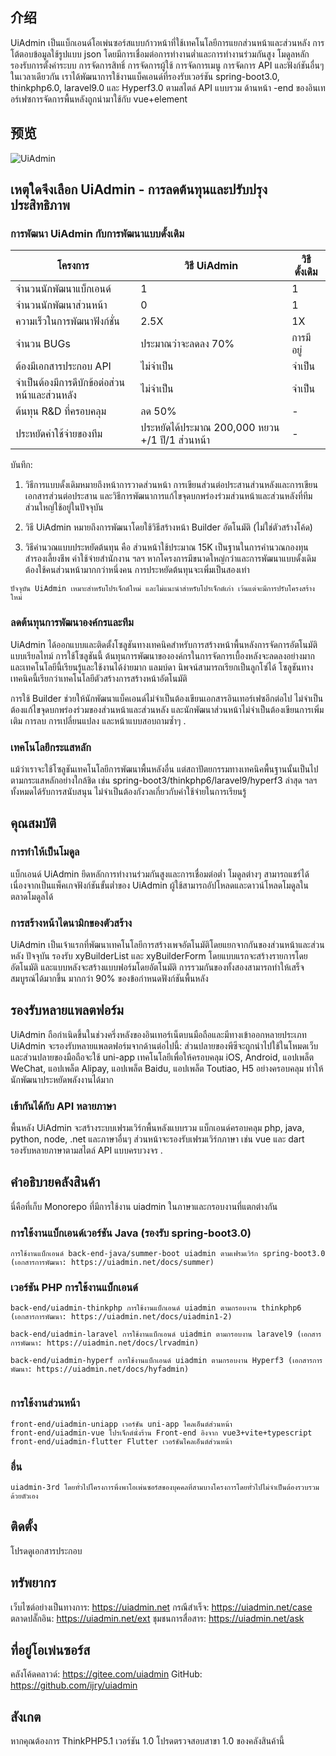 


## 介绍
UiAdmin เป็นแบ็กเอนด์โอเพ่นซอร์สแบบก้าวหน้าที่ใช้เทคโนโลยีการแยกส่วนหน้าและส่วนหลัง การโต้ตอบข้อมูลใช้รูปแบบ json โดยมีการเชื่อมต่อการทำงานต่ำและการทำงานร่วมกันสูง โมดูลหลักรองรับการตั้งค่าระบบ การจัดการสิทธิ์ การจัดการผู้ใช้ การจัดการเมนู การจัดการ API และฟังก์ชันอื่นๆ ในเวลาเดียวกัน เราได้พัฒนาการใช้งานแบ็คเอนด์ที่รองรับเวอร์ชัน spring-boot3.0, thinkphp6.0, laravel9.0 และ Hyperf3.0 ตามสไตล์ API แบบรวม ด้านหน้า -end ของอินเทอร์เฟซการจัดการพื้นหลังถูกนำมาใช้กับ vue+element

## 预览

![UiAdmin](https://cnd1.jiangruyi.com/uniCloud2022/VKCEYUGU-f12e1180-fce8-465f-a4cd-9f2da88ca0e6/ba0c3585-fa80-4277-9ea2-46b08a23a4bf.png)


## เหตุใดจึงเลือก UiAdmin - การลดต้นทุนและปรับปรุงประสิทธิภาพ

### การพัฒนา UiAdmin กับการพัฒนาแบบดั้งเดิม


| โครงการ | วิธี UiAdmin | วิธีดั้งเดิม |
| ----------- | ----------- | ----------- |
| จำนวนนักพัฒนาแบ็กเอนด์ | 1 |1 |
| จำนวนนักพัฒนาส่วนหน้า | 0 |1 |
| ความเร็วในการพัฒนาฟังก์ชั่น | 2.5X |1X |
| จำนวน BUGs | ประมาณว่าจะลดลง 70% | การมีอยู่ |
| ต้องมีเอกสารประกอบ API | ไม่จำเป็น | จำเป็น |
| จำเป็นต้องมีการดีบักข้อต่อส่วนหน้าและส่วนหลัง | ไม่จำเป็น | จำเป็น |
| ต้นทุน R&D ที่ครอบคลุม | ลด 50% | - |
| ประหยัดค่าใช้จ่ายของทีม | ประหยัดได้ประมาณ 200,000 หยวน +/1 ปี/1 ส่วนหน้า | - |

บันทึก:

1. วิธีการแบบดั้งเดิมหมายถึงหน้าการวาดส่วนหน้า การเขียนส่วนต่อประสานส่วนหลังและการเขียนเอกสารส่วนต่อประสาน และวิธีการพัฒนาการแก้ไขจุดบกพร่องร่วมส่วนหน้าและส่วนหลังที่ทีมส่วนใหญ่ใช้อยู่ในปัจจุบัน

2. วิธี UiAdmin หมายถึงการพัฒนาโดยใช้วิธีสร้างหน้า Builder อัตโนมัติ (ไม่ใช่ตัวสร้างโค้ด)

3. วิธีคำนวณแบบประหยัดต้นทุน คือ ส่วนหน้าใช้ประมาณ 15K เป็นฐานในการคำนวณกองทุนสำรองเลี้ยงชีพ ค่าใช้จ่ายสำนักงาน ฯลฯ หากโครงการมีขนาดใหญ่กว่าและการพัฒนาแบบดั้งเดิมต้องใช้คนส่วนหน้ามากกว่าหนึ่งคน การประหยัดต้นทุนจะเพิ่มเป็นสองเท่า

```
ปัจจุบัน UiAdmin เหมาะสำหรับโปรเจ็กต์ใหม่ และไม่แนะนำสำหรับโปรเจ็กต์เก่า เว้นแต่จะมีการปรับโครงสร้างใหม่
```
### ลดต้นทุนการพัฒนาองค์กรและทีม

UiAdmin ได้ออกแบบและติดตั้งโซลูชันทางเทคนิคสำหรับการสร้างหน้าพื้นหลังการจัดการอัตโนมัติแบบเรียลไทม์ การใช้โซลูชันนี้ ต้นทุนการพัฒนาขององค์กรในการจัดการเบื้องหลังจะลดลงอย่างมากและเทคโนโลยีนี้เรียนรู้และใช้งานได้ง่ายมาก แลมบ์ดา นิพจน์สามารถเรียกเป็นลูกโซ่ได้ โซลูชันทางเทคนิคนี้เรียกว่าเทคโนโลยีตัวสร้างการสร้างหน้าอัตโนมัติ

การใช้ Builder ช่วยให้นักพัฒนาแบ็คเอนด์ไม่จำเป็นต้องเขียนเอกสารอินเทอร์เฟซอีกต่อไป ไม่จำเป็นต้องแก้ไขจุดบกพร่องร่วมของส่วนหน้าและส่วนหลัง และนักพัฒนาส่วนหน้าไม่จำเป็นต้องเขียนการเพิ่มเติม การลบ การเปลี่ยนแปลง และหน้าแบบสอบถามซ้ำๆ .

### เทคโนโลยีกระแสหลัก

แม้ว่าเราจะใช้โซลูชันเทคโนโลยีการพัฒนาพื้นหลังอื่น แต่สถาปัตยกรรมทางเทคนิคพื้นฐานนั้นเป็นไปตามกระแสหลักอย่างใกล้ชิด เช่น spring-boot3/thinkphp6/laravel9/hyperf3 ล่าสุด ฯลฯ ทั้งหมดได้รับการสนับสนุน ไม่จำเป็นต้องกังวลเกี่ยวกับค่าใช้จ่ายในการเรียนรู้

## คุณสมบัติ

### การทำให้เป็นโมดูล
แบ็กเอนด์ UiAdmin ยึดหลักการทำงานร่วมกันสูงและการเชื่อมต่อต่ำ โมดูลต่างๆ สามารถแชร์ได้ เนื่องจากเป็นแพ็คเกจฟังก์ชันขั้นต่ำของ UiAdmin ผู้ใช้สามารถอัปโหลดและดาวน์โหลดโมดูลในตลาดโมดูลได้

### การสร้างหน้าไดนามิกของตัวสร้าง

UiAdmin เป็นเจ้าแรกที่พัฒนาเทคโนโลยีการสร้างเพจอัตโนมัติโดยแยกจากกันของส่วนหน้าและส่วนหลัง ปัจจุบัน รองรับ xyBuilderList และ xyBuilderForm โดยแบบแรกจะสร้างรายการโดยอัตโนมัติ และแบบหลังจะสร้างแบบฟอร์มโดยอัตโนมัติ การรวมกันของทั้งสองสามารถทำให้เสร็จสมบูรณ์ได้มากขึ้น มากกว่า 90% ของข้อกำหนดฟังก์ชันพื้นหลัง

## รองรับหลายแพลตฟอร์ม

UiAdmin ถือกำเนิดขึ้นในช่วงครึ่งหลังของอินเทอร์เน็ตบนมือถือและมีทางเข้าออกหลายประเภท UiAdmin จะรองรับหลายแพลตฟอร์มจากด้านต่อไปนี้: ส่วนปลายของพีซีจะถูกนำไปใช้ในโหมดเว็บ และส่วนปลายของมือถือจะใช้ uni-app เทคโนโลยีเพื่อให้ครอบคลุม iOS, Android, แอปเพล็ต WeChat, แอปเพล็ต Alipay, แอปเพล็ต Baidu, แอปเพล็ต Toutiao, H5 อย่างครอบคลุม ทำให้นักพัฒนาประหยัดพลังงานได้มาก

### เข้ากันได้กับ API หลายภาษา

พื้นหลัง UiAdmin จะสร้างระบบเฟรมเวิร์กพื้นหลังแบบรวม แบ็กเอนด์ครอบคลุม php, java, python, node, .net และภาษาอื่นๆ ส่วนหน้าจะรองรับเฟรมเวิร์กภาษา เช่น vue และ dart รองรับหลายภาษาตามสไตล์ API แบบครบวงจร .

## คำอธิบายคลังสินค้า

นี่คือที่เก็บ Monorepo ที่มีการใช้งาน uiadmin ในภาษาและกรอบงานที่แตกต่างกัน


### การใช้งานแบ็กเอนด์เวอร์ชัน Java (รองรับ spring-boot3.0)

```
การใช้งานแบ็กเอนด์ back-end-java/summer-boot uiadmin ตามเฟรมเวิร์ก spring-boot3.0 (เอกสารการพัฒนา: https://uiadmin.net/docs/summer)
```

### เวอร์ชัน PHP การใช้งานแบ็กเอนด์

```
back-end/uiadmin-thinkphp การใช้งานแบ็กเอนด์ uiadmin ตามกรอบงาน thinkphp6 (เอกสารการพัฒนา: https://uiadmin.net/docs/uiadmin1-2)

back-end/uiadmin-laravel การใช้งานแบ็กเอนด์ uiadmin ตามกรอบงาน laravel9 (เอกสารการพัฒนา: https://uiadmin.net/docs/lrvadmin)

back-end/uiadmin-hyperf การใช้งานแบ็กเอนด์ uiadmin ตามกรอบงาน Hyperf3 (เอกสารการพัฒนา: https://uiadmin.net/docs/hyfadmin)


```


### การใช้งานส่วนหน้า

```
front-end/uiadmin-uniapp เวอร์ชัน uni-app ไคลเอ็นต์ส่วนหน้า
front-end/uiadmin-vue โปรเจ็กต์นั่งร้าน Front-end อิงจาก vue3+vite+typescript
front-end/uiadmin-flutter Flutter เวอร์ชันไคลเอ็นต์ส่วนหน้า
```

### อื่น

```
uiadmin-3rd โดยทั่วไปโครงการพึ่งพาโอเพ่นซอร์สของบุคคลที่สามบางโครงการโดยทั่วไปไม่จำเป็นต้องรวบรวมด้วยตัวเอง
```

##  ติดตั้ง
โปรดดูเอกสารประกอบ


## ทรัพยากร
เว็บไซต์อย่างเป็นทางการ: https://uiadmin.net
กรณีสำเร็จ: https://uiadmin.net/case
ตลาดปลั๊กอิน: https://uiadmin.net/ext
ชุมชนการสื่อสาร: https://uiadmin.net/ask


## ที่อยู่โอเพ่นซอร์ส
คลังโค้ดคลาวด์: https://gitee.com/uiadmin
GitHub: https://github.com/ijry/uiadmin

## สังเกต
หากคุณต้องการ ThinkPHP5.1 เวอร์ชัน 1.0 โปรดตรวจสอบสาขา 1.0 ของคลังสินค้านี้




